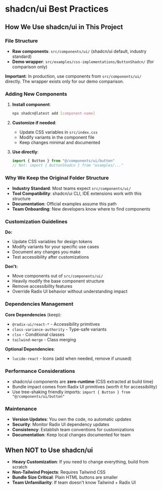 # shadcn/ui Best Practices

## How We Use shadcn/ui in This Project

### File Structure
- **Raw components**: `src/components/ui/` (shadcn/ui default, industry standard)
- **Demo wrapper**: `src/examples/css-implementations/ButtonShadcn/` (for comparison only)

**Important**: In production, use components from `src/components/ui/` directly. The wrapper exists only for our demo comparison.

### Adding New Components

1. **Install component**:
   ```bash
   npx shadcn@latest add [component-name]
   ```

2. **Customize if needed**:
   - Update CSS variables in `src/index.css`
   - Modify variants in the component file
   - Keep changes minimal and documented

3. **Use directly**:
   ```typescript
   import { Button } from "@/components/ui/button"
   // Not: import { ButtonShadcn } from "examples/..."
   ```

### Why We Keep the Original Folder Structure

- **Industry Standard**: Most teams expect `src/components/ui/`
- **Tool Compatibility**: shadcn/ui CLI, IDE extensions work with this structure
- **Documentation**: Official examples assume this path
- **Team Onboarding**: New developers know where to find components

### Customization Guidelines

**Do:**
- Update CSS variables for design tokens
- Modify variants for your specific use cases
- Document any changes you make
- Test accessibility after customizations

**Don't:**
- Move components out of `src/components/ui/`
- Heavily modify the base component structure
- Remove accessibility features
- Override Radix UI behavior without understanding impact

### Dependencies Management

**Core Dependencies** (keep):
- `@radix-ui/react-*` - Accessibility primitives
- `class-variance-authority` - Type-safe variants
- `clsx` - Conditional classes
- `tailwind-merge` - Class merging

**Optional Dependencies**:
- `lucide-react` - Icons (add when needed, remove if unused)

### Performance Considerations

- shadcn/ui components are **zero-runtime** (CSS extracted at build time)
- Bundle impact comes from Radix UI primitives (worth it for accessibility)
- Use tree-shaking friendly imports: `import { Button } from "@/components/ui/button"`

### Maintenance

- **Version Updates**: You own the code, no automatic updates
- **Security**: Monitor Radix UI dependency updates
- **Consistency**: Establish team conventions for customizations
- **Documentation**: Keep local changes documented for team

## When NOT to Use shadcn/ui

- **Heavy Customization**: If you need to change everything, build from scratch
- **Non-Tailwind Projects**: Requires Tailwind CSS
- **Bundle Size Critical**: Plain HTML buttons are smaller
- **Team Unfamiliarity**: If team doesn't know Tailwind + Radix UI